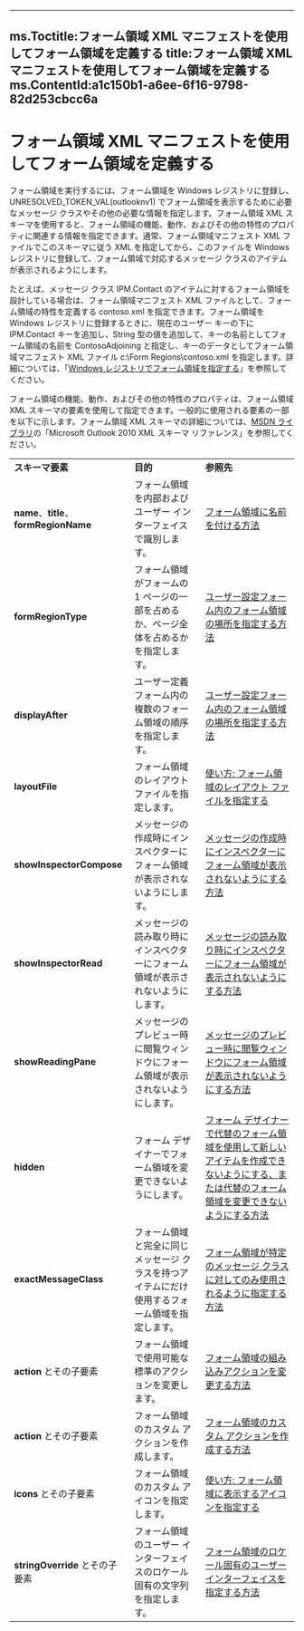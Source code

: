 

---
ms.Toctitle:フォーム領域 XML マニフェストを使用してフォーム領域を定義する
title:フォーム領域 XML マニフェストを使用してフォーム領域を定義する
ms.ContentId:a1c150b1-a6ee-6f16-9798-82d253cbcc6a
---
# フォーム領域 XML マニフェストを使用してフォーム領域を定義する




フォーム領域を実行するには、フォーム領域を Windows レジストリに登録し、UNRESOLVED_TOKEN_VAL(outlooknv1) でフォーム領域を表示するために必要なメッセージ クラスやその他の必要な情報を指定します。フォーム領域 XML スキーマを使用すると、フォーム領域の機能、動作、およびその他の特性のプロパティに関連する情報を指定できます。通常、フォーム領域マニフェスト XML ファイルでこのスキーマに従う XML を指定してから、このファイルを Windows レジストリに登録して、フォーム領域で対応するメッセージ クラスのアイテムが表示されるようにします。



たとえば、メッセージ クラス IPM.Contact のアイテムに対するフォーム領域を設計している場合は、フォーム領域マニフェスト XML ファイルとして、フォーム領域の特性を定義する contoso.xml を指定できます。フォーム領域を Windows レジストリに登録するときに、現在のユーザー キーの下に IPM.Contact キーを追加し、String 型の値を追加して、キーの名前としてフォーム領域の名前を ContosoAdjoining と指定し、キーのデータとしてフォーム領域マニフェスト XML ファイル c:\Form Regions\contoso.xml を指定します。詳細については、「[Windows レジストリでフォーム領域を指定する](0de3fcb1-b357-8300-c943-9a5a788d4976.md)」を参照してください。



フォーム領域の機能、動作、およびその他の特性のプロパティは、フォーム領域 XML スキーマの要素を使用して指定できます。一般的に使用される要素の一部を以下に示します。フォーム領域 XML スキーマの詳細については、[MSDN ライブラリ](http://msdn.microsoft.com/library)の「Microsoft Outlook 2010 XML スキーマ リファレンス」を参照してください。

||||
|---|---|---|
|**スキーマ要素**|**目的**|**参照先**|
|**name**、**title**、**formRegionName**|フォーム領域を内部およびユーザー インターフェイスで識別します。|[フォーム領域に名前を付ける方法](9e5009db-8230-3a82-60a6-d62cb5b0cc3c.md)|
|**formRegionType**|フォーム領域がフォームの 1 ページの一部を占めるか、ページ全体を占めるかを指定します。|[ユーザー設定フォーム内のフォーム領域の場所を指定する方法](c617f6a3-c39a-bb0f-37ff-1ea999dac8be.md)|
|**displayAfter**|ユーザー定義フォーム内の複数のフォーム領域の順序を指定します。|[ユーザー設定フォーム内のフォーム領域の場所を指定する方法](c617f6a3-c39a-bb0f-37ff-1ea999dac8be.md)|
|**layoutFile**|フォーム領域のレイアウト ファイルを指定します。|[使い方: フォーム領域のレイアウト ファイルを指定する](fa418f65-a5e5-63fd-6efe-366268994711.md)|
|**showInspectorCompose**|メッセージの作成時にインスペクターにフォーム領域が表示されないようにします。|[メッセージの作成時にインスペクターにフォーム領域が表示されないようにする方法](f3162118-9e58-47fb-836e-6b2699bcbd18.md)|
|**showInspectorRead**|メッセージの読み取り時にインスペクターにフォーム領域が表示されないようにします。|[メッセージの読み取り時にインスペクターにフォーム領域が表示されないようにする方法](f84c5797-c24f-4f16-4135-c4f1999c6aba.md)|
|**showReadingPane**|メッセージのプレビュー時に閲覧ウィンドウにフォーム領域が表示されないようにします。|[メッセージのプレビュー時に閲覧ウィンドウにフォーム領域が表示されないようにする方法](46de8d3a-f430-248f-b208-63fee3e9b275.md)|
|**hidden**|フォーム デザイナーでフォーム領域を変更できないようにします。|[フォーム デザイナーで代替のフォーム領域を使用して新しいアイテムを作成できないようにする、または代替のフォーム領域を変更できないようにする方法](af7ea177-329f-1e96-287a-392a4780ff2a.md)|
|**exactMessageClass**|フォーム領域と完全に同じメッセージ クラスを持つアイテムにだけ使用するフォーム領域を指定します。|[フォーム領域が特定のメッセージ クラスに対してのみ使用されるように指定する方法](cf08e1da-bc82-8f8f-0790-09bbf24bc8cd.md)|
|**action** とその子要素|フォーム領域で使用可能な標準のアクションを変更します。|[フォーム領域の組み込みアクションを変更する方法](c2493139-5c76-6f1c-6cee-7e0907d94c70.md)|
|**action** とその子要素|フォーム領域のカスタム アクションを作成します。|[フォーム領域のカスタム アクションを作成する方法](bf889270-3e80-a240-15e4-c57a3f1e7b9b.md)|
|**icons** とその子要素|フォーム領域のカスタム アイコンを指定します。|[使い方: フォーム領域に表示するアイコンを指定する](9ffb9f46-a3b9-d90c-6771-9cd9f9b2e04a.md)|
|**stringOverride** とその子要素|フォーム領域のユーザー インターフェイスのロケール固有の文字列を指定します。|[フォーム領域のロケール固有のユーザー インターフェイスを指定する方法](74cf8452-5e75-c939-2bf8-91607241bb76.md)|


